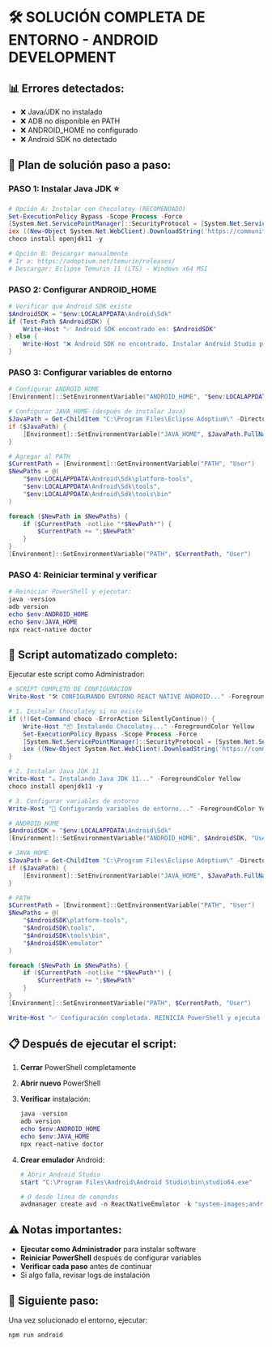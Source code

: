 # 🛠️ SOLUCIÓN COMPLETA DE ENTORNO - ANDROID DEVELOPMENT

## 📊 **Errores detectados:**
- ❌ Java/JDK no instalado
- ❌ ADB no disponible en PATH
- ❌ ANDROID_HOME no configurado
- ❌ Android SDK no detectado

## 🎯 **Plan de solución paso a paso:**

### **PASO 1: Instalar Java JDK** ⭐
```powershell
# Opción A: Instalar con Chocolatey (RECOMENDADO)
Set-ExecutionPolicy Bypass -Scope Process -Force
[System.Net.ServicePointManager]::SecurityProtocol = [System.Net.ServicePointManager]::SecurityProtocol -bor 3072
iex ((New-Object System.Net.WebClient).DownloadString('https://community.chocolatey.org/install.ps1'))
choco install openjdk11 -y

# Opción B: Descargar manualmente
# Ir a: https://adoptium.net/temurin/releases/
# Descargar: Eclipse Temurin 11 (LTS) - Windows x64 MSI
```

### **PASO 2: Configurar ANDROID_HOME**
```powershell
# Verificar que Android SDK existe
$AndroidSDK = "$env:LOCALAPPDATA\Android\Sdk"
if (Test-Path $AndroidSDK) {
    Write-Host "✅ Android SDK encontrado en: $AndroidSDK"
} else {
    Write-Host "❌ Android SDK no encontrado. Instalar Android Studio primero."
}
```

### **PASO 3: Configurar variables de entorno**
```powershell
# Configurar ANDROID_HOME
[Environment]::SetEnvironmentVariable("ANDROID_HOME", "$env:LOCALAPPDATA\Android\Sdk", "User")

# Configurar JAVA_HOME (después de instalar Java)
$JavaPath = Get-ChildItem "C:\Program Files\Eclipse Adoptium\" -Directory | Sort-Object Name -Descending | Select-Object -First 1
if ($JavaPath) {
    [Environment]::SetEnvironmentVariable("JAVA_HOME", $JavaPath.FullName, "User")
}

# Agregar al PATH
$CurrentPath = [Environment]::GetEnvironmentVariable("PATH", "User")
$NewPaths = @(
    "$env:LOCALAPPDATA\Android\Sdk\platform-tools",
    "$env:LOCALAPPDATA\Android\Sdk\tools",
    "$env:LOCALAPPDATA\Android\Sdk\tools\bin"
)

foreach ($NewPath in $NewPaths) {
    if ($CurrentPath -notlike "*$NewPath*") {
        $CurrentPath += ";$NewPath"
    }
}
[Environment]::SetEnvironmentVariable("PATH", $CurrentPath, "User")
```

### **PASO 4: Reiniciar terminal y verificar**
```powershell
# Reiniciar PowerShell y ejecutar:
java -version
adb version
echo $env:ANDROID_HOME
echo $env:JAVA_HOME
npx react-native doctor
```

## 🚀 **Script automatizado completo:**

Ejecutar este script como Administrador:

```powershell
# SCRIPT COMPLETO DE CONFIGURACIÓN
Write-Host "🛠️ CONFIGURANDO ENTORNO REACT NATIVE ANDROID..." -ForegroundColor Green

# 1. Instalar Chocolatey si no existe
if (!(Get-Command choco -ErrorAction SilentlyContinue)) {
    Write-Host "📦 Instalando Chocolatey..." -ForegroundColor Yellow
    Set-ExecutionPolicy Bypass -Scope Process -Force
    [System.Net.ServicePointManager]::SecurityProtocol = [System.Net.ServicePointManager]::SecurityProtocol -bor 3072
    iex ((New-Object System.Net.WebClient).DownloadString('https://community.chocolatey.org/install.ps1'))
}

# 2. Instalar Java JDK 11
Write-Host "☕ Instalando Java JDK 11..." -ForegroundColor Yellow
choco install openjdk11 -y

# 3. Configurar variables de entorno
Write-Host "🔧 Configurando variables de entorno..." -ForegroundColor Yellow

# ANDROID_HOME
$AndroidSDK = "$env:LOCALAPPDATA\Android\Sdk"
[Environment]::SetEnvironmentVariable("ANDROID_HOME", $AndroidSDK, "User")

# JAVA_HOME
$JavaPath = Get-ChildItem "C:\Program Files\Eclipse Adoptium\" -Directory | Sort-Object Name -Descending | Select-Object -First 1
if ($JavaPath) {
    [Environment]::SetEnvironmentVariable("JAVA_HOME", $JavaPath.FullName, "User")
}

# PATH
$CurrentPath = [Environment]::GetEnvironmentVariable("PATH", "User")
$NewPaths = @(
    "$AndroidSDK\platform-tools",
    "$AndroidSDK\tools",
    "$AndroidSDK\tools\bin",
    "$AndroidSDK\emulator"
)

foreach ($NewPath in $NewPaths) {
    if ($CurrentPath -notlike "*$NewPath*") {
        $CurrentPath += ";$NewPath"
    }
}
[Environment]::SetEnvironmentVariable("PATH", $CurrentPath, "User")

Write-Host "✅ Configuración completada. REINICIA PowerShell y ejecuta verificación." -ForegroundColor Green
```

## 📋 **Después de ejecutar el script:**

1. **Cerrar** PowerShell completamente
2. **Abrir nuevo** PowerShell
3. **Verificar** instalación:
   ```powershell
   java -version
   adb version
   echo $env:ANDROID_HOME
   echo $env:JAVA_HOME
   npx react-native doctor
   ```

4. **Crear emulador** Android:
   ```powershell
   # Abrir Android Studio
   start "C:\Program Files\Android\Android Studio\bin\studio64.exe"
   
   # O desde línea de comandos
   avdmanager create avd -n ReactNativeEmulator -k "system-images;android-30;google_apis;x86_64"
   ```

## ⚠️ **Notas importantes:**

- **Ejecutar como Administrador** para instalar software
- **Reiniciar PowerShell** después de configurar variables
- **Verificar cada paso** antes de continuar
- Si algo falla, revisar logs de instalación

## 🎯 **Siguiente paso:**
Una vez solucionado el entorno, ejecutar:
```powershell
npm run android
```
